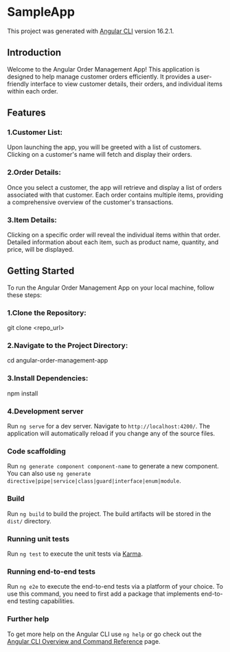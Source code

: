 # SampleApp

This project was generated with [Angular CLI](https://github.com/angular/angular-cli) version 16.2.1.

## Introduction
Welcome to the Angular Order Management App! This application is designed to help manage customer orders efficiently. It provides a user-friendly interface to view customer details, their orders, and individual items within each order.

## Features
### 1.Customer List:

Upon launching the app, you will be greeted with a list of customers.
Clicking on a customer's name will fetch and display their orders.
### 2.Order Details:

Once you select a customer, the app will retrieve and display a list of orders associated with that customer.
Each order contains multiple items, providing a comprehensive overview of the customer's transactions.
### 3.Item Details:

Clicking on a specific order will reveal the individual items within that order.
Detailed information about each item, such as product name, quantity, and price, will be displayed.
## Getting Started
To run the Angular Order Management App on your local machine, follow these steps:

### 1.Clone the Repository:

git clone <repo_url>
### 2.Navigate to the Project Directory:

cd angular-order-management-app
### 3.Install Dependencies:

npm install

### 4.Development server

Run `ng serve` for a dev server. Navigate to `http://localhost:4200/`. The application will automatically reload if you change any of the source files.

### Code scaffolding

Run `ng generate component component-name` to generate a new component. You can also use `ng generate directive|pipe|service|class|guard|interface|enum|module`.

### Build

Run `ng build` to build the project. The build artifacts will be stored in the `dist/` directory.

### Running unit tests

Run `ng test` to execute the unit tests via [Karma](https://karma-runner.github.io).

### Running end-to-end tests

Run `ng e2e` to execute the end-to-end tests via a platform of your choice. To use this command, you need to first add a package that implements end-to-end testing capabilities.

### Further help

To get more help on the Angular CLI use `ng help` or go check out the [Angular CLI Overview and Command Reference](https://angular.io/cli) page.
